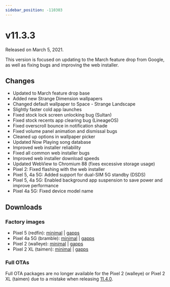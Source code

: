 ```yaml
---
sidebar_position: -110303
---
```


# v11.3.3

Released on March 5, 2021.

This version is focused on updating to the March feature drop from Google, as well as fixing bugs and improving the web installer.

## Changes

- Updated to March feature drop base
- Added new Strange Dimension wallpapers
- Changed default wallpaper to Space - Strange Landscape
- Slightly faster cold app launches
- Fixed stock lock screen unlocking bug (Sultan)
- Fixed stock recents app clearing bug (LineageOS)
- Fixed overscroll bounce in notification shade
- Fixed volume panel animation and dismissal bugs
- Cleaned up options in wallpaper picker
- Updated Now Playing song database
- Improved web installer reliability
- Fixed all common web installer bugs
- Improved web installer download speeds
- Updated WebView to Chromium 88 (fixes excessive storage usage)
- Pixel 2: Fixed flashing with the web installer
- Pixel 5, 4a 5G: Added support for dual-SIM 5G standby (DSDS)
- Pixel 5, 4a 5G: Enabled background app suspension to save power and improve performance
- Pixel 4a 5G: Fixed device model name

## Downloads

### Factory images

- Pixel 5 (redfin): [minimal](https://github.com/ProtonAOSP/android_device_google_redbull/releases/download/v11.3.3/proton-aosp_redfin-factory_11.3.3.zip) | [gapps](https://github.com/ProtonAOSP/android_device_google_redbull/releases/download/v11.3.3/proton-aosp_redfin-factory_11.3.3-gapps.zip)
- Pixel 4a 5G (bramble): [minimal](https://github.com/ProtonAOSP/android_device_google_redbull/releases/download/v11.3.3/proton-aosp_bramble-factory_11.3.3.zip) | [gapps](https://github.com/ProtonAOSP/android_device_google_redbull/releases/download/v11.3.3/proton-aosp_bramble-factory_11.3.3-gapps.zip)
- Pixel 2 (walleye): [minimal](https://github.com/ProtonAOSP/android_device_google_wahoo/releases/download/v11.3.3/proton-aosp_walleye-factory_11.3.3.zip) | [gapps](https://github.com/ProtonAOSP/android_device_google_wahoo/releases/download/v11.3.3/proton-aosp_walleye-factory_11.3.3-gapps.zip)
- Pixel 2 XL (taimen): [minimal](https://github.com/ProtonAOSP/android_device_google_wahoo/releases/download/v11.3.3/proton-aosp_taimen-factory_11.3.3.zip) | [gapps](https://github.com/ProtonAOSP/android_device_google_wahoo/releases/download/v11.3.3/proton-aosp_taimen-factory_11.3.3-gapps.zip)

### Full OTAs

Full OTA packages are no longer available for the Pixel 2 (walleye) or Pixel 2 XL (taimen) due to a mistake when releasing [11.4.0](11.4.0.md).
